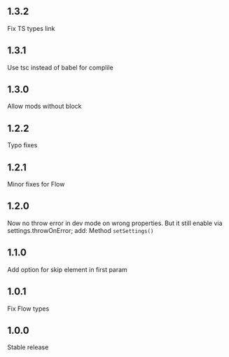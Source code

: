 ## 1.3.2
Fix TS types link

## 1.3.1
Use tsc instead of babel for complile

## 1.3.0
Allow mods without block

## 1.2.2
Typo fixes

## 1.2.1
Minor fixes for Flow

## 1.2.0
Now no throw error in dev mode on wrong properties. But it still enable via settings.throwOnError;
add: Method `setSettings()`

## 1.1.0
Add option for skip element in first param

## 1.0.1
Fix Flow types

## 1.0.0
Stable release
